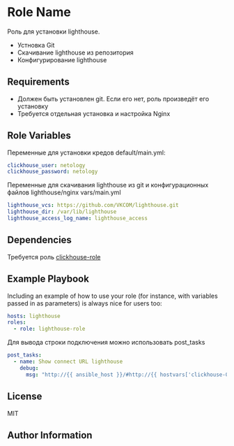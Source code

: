 Role Name
=========

Роль для установки lighthouse.
- Устновка Git
- Скачивание lighthouse из репозитория
- Конфигурирование lighthouse


Requirements
------------

- Должен быть установлен git. Если его нет, роль произведёт его установку
- Требуется отдельная установка и настройка Nginx

Role Variables
--------------

Переменные для установки кредов
default/main.yml:
```yaml
clickhouse_user: netology
clickhouse_password: netology
```

Переменные для скачивания lighthouse из git и конфигурационных файлов lighthouse/nginx
vars/main.yml
```yaml
lighthouse_vcs: https://github.com/VKCOM/lighthouse.git
lighthouse_dir: /var/lib/lighthouse
lighthouse_access_log_name: lighthouse_access
```

Dependencies
------------

Требуется роль [clickhouse-role](https://github.com/Valdem88/clickhouse-role)

Example Playbook
----------------

Including an example of how to use your role (for instance, with variables passed in as parameters) is always nice for users too:

```yaml
hosts: lighthouse
roles:
  - role: lighthouse-role
```

Для вывода строки подключения можно использовать post_tasks

```yaml
post_tasks:
  - name: Show connect URL lighthouse
    debug:
      msg: "http://{{ ansible_host }}/#http://{{ hostvars['clickhouse-01'].ansible_host }}:8123/?user={{ clickhouse_user }}"
```

License
-------

MIT

Author Information
------------------
